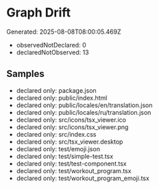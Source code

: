 # Graph Drift

Generated: 2025-08-08T08:00:05.469Z

- observedNotDeclared: 0
- declaredNotObserved: 13

## Samples

- declared only: package.json
- declared only: public/index.html
- declared only: public/locales/en/translation.json
- declared only: public/locales/ru/translation.json
- declared only: src/icons/tsx_viewer.ico
- declared only: src/icons/tsx_viewer.png
- declared only: src/index.css
- declared only: src/tsx_viewer.desktop
- declared only: test/emoji.json
- declared only: test/simple-test.tsx
- declared only: test/test-component.tsx
- declared only: test/workout_program.tsx
- declared only: test/workout_program_emoji.tsx